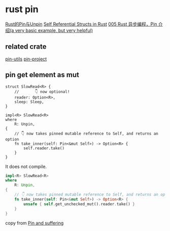 # rust pin

[Rust的Pin与Unpin](https://folyd.com/blog/rust-pin-unpin/)
[Self Referential Structs in Rust](https://arunanshub.hashnode.dev/self-referential-structs-in-rust)
[005 Rust 异步编程，Pin 介绍(a very basic example, but very helpful)](https://learnku.com/articles/46094)

## related crate
[pin-utils](https://crates.io/crates/pin-utils)
[pin-project](https://crates.io/crates/pin-project)

## pin get element as mut

``` shell
struct SlowRead<R> {
    //       👇 now optional!
    reader: Option<R>,
    sleep: Sleep,
}

impl<R> SlowRead<R>
where
    R: Unpin,
{
    // 👇 now takes pinned mutable reference to Self, and returns an option
    fn take_inner(self: Pin<&mut Self>) -> Option<R> {
        self.reader.take()
    }
}
```
It does not compile.

``` rust
impl<R> SlowRead<R>
where
    R: Unpin,
{
    // 👇 now takes pinned mutable reference to Self, and returns an option
    fn take_inner(self: Pin<&mut Self>) -> Option<R> {
        unsafe { self.get_unchecked_mut().reader.take() }
    }
}

```
copy from [Pin and suffering](https://fasterthanli.me/articles/pin-and-suffering)

